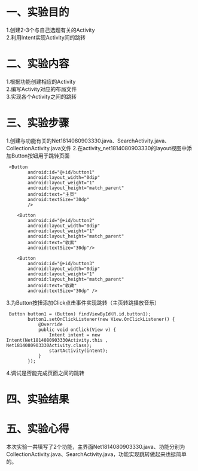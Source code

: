 # 一、实验目的

1.创建2-3个与自己选题有关的Activity  
2.利用Intent实现Activity间的跳转

# 二、实验内容

1.根据功能创建相应的Activity  
2.编写Activity对应的布局文件  
3.实现各个Activity之间的跳转

# 三、实验步骤

1.创建与功能有关的Net1814080903330.java、SearchActivity.java、CollectionActivity.java文件
2.在activity_net1814080903330的layout视图中添加Button按钮用于跳转页面 
```
 <Button
        android:id="@+id/button1"
        android:layout_width="0dip"
        android:layout_weight="1"
        android:layout_height="match_parent"
        android:text="主页"
        android:textSize="30dp"
        />

    <Button
        android:id="@+id/button2"
        android:layout_width="0dip"
        android:layout_weight="1"
        android:layout_height="match_parent"
        android:text="收索"
        android:textSize="30dp"/>

    <Button
        android:id="@+id/button3"
        android:layout_width="0dip"
        android:layout_weight="1"
        android:layout_height="match_parent"
        android:text="收藏"
        android:textSize="30dp" />            
```


3.为Button按扭添加Click点击事件实现跳转（主页转跳播放音乐）
```
 Button button1 = (Button) findViewById(R.id.button1);
        button1.setOnClickListener(new View.OnClickListener() {
            @Override
            public void onClick(View v) {
                Intent intent = new Intent(Net1814080903330Activity.this , Net1814080903330Activity.class);
                startActivity(intent);
            }
        });
```
4.调试是否能完成页面之间的跳转

# 四、实验结果


# 五、实验心得
本次实验一共填写了2个功能，主界面Net1814080903330.java、功能分别为CollectionActivity.java、SearchActivity.java，功能实现跳转做起来也挺简单的。
